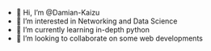 - 👋 Hi, I’m @Damian-Kaizu
- 👀 I’m interested in Networking and Data Science
- 🌱 I’m currently learning in-depth python
- 💞️ I’m looking to collaborate on some web developments


<!---
Damian-Kaizu/Damian-Kaizu is a ✨ special ✨ repository because its `README.md` (this file) appears on your GitHub profile.
You can click the Preview link to take a look at your changes.
--->
